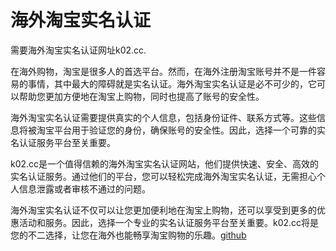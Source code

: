 # 海外淘宝实名认证

需要海外淘宝实名认证网址k02.cc.

在海外购物，淘宝是很多人的首选平台。然而，在海外注册淘宝账号并不是一件容易的事情，其中最大的障碍就是实名认证。海外淘宝实名认证是必不可少的，它可以帮助您更加方便地在淘宝上购物，同时也提高了账号的安全性。

海外淘宝实名认证需要提供真实的个人信息，包括身份证件、联系方式等。这些信息将被淘宝平台用于验证您的身份，确保账号的安全性。因此，选择一个可靠的实名认证服务平台至关重要。

k02.cc是一个值得信赖的海外淘宝实名认证网站，他们提供快速、安全、高效的实名认证服务。通过他们的平台，您可以轻松完成海外淘宝实名认证，无需担心个人信息泄露或者审核不通过的问题。

海外淘宝实名认证不仅可以让您更加便利地在淘宝上购物，还可以享受到更多的优惠活动和服务。因此，选择一个专业的实名认证服务平台至关重要。k02.cc将是您的不二选择，让您在海外也能畅享淘宝购物的乐趣。[github](https://github.com)